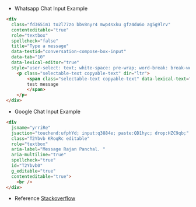 - Whatsapp Chat Input Example

```html
<div
  class="fd365im1 to2l77zo bbv8nyr4 mwp4sxku gfz4du6o ag5g9lrv"
  contenteditable="true"
  role="textbox"
  spellcheck="false"
  title="Type a message"
  data-testid="conversation-compose-box-input"
  data-tab="10"
  data-lexical-editor="true"
  style="user-select: text; white-space: pre-wrap; word-break: break-word;">
    <p class="selectable-text copyable-text" dir="ltr">
        <span class="selectable-text copyable-text" data-lexical-text="true">
        test message
        </span>
    </p>
</div>
```

- Google Chat Input Example

```html
<div
  jsname="yrriRe"
  jsaction="touchend:ufphYd; input:q3884e; paste:QD1hyc; drop:HZC9qb;"
  class="T2Ybvb KRoqRc editable"
  role="textbox"
  aria-label="Message Rajan Panchal. "
  aria-multiline="true"
  spellcheck="true"
  id="T2Ybvb0"
  g_editable="true"
  contenteditable="true">
    <br />
</div>
```

- Reference
[Stackoverflow](https://stackoverflow.com/questions/56088164/how-to-make-an-expandable-input-form-for-chat)